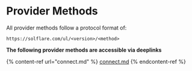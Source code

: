 # Provider Methods

All provider methods follow a protocol format of:

```http
https://solflare.com/ul/<version>/<method>
```

**The following provider methods are accessible via deeplinks**&#x20;

{% content-ref url="connect.md" %}
[connect.md](connect.md)
{% endcontent-ref %}



